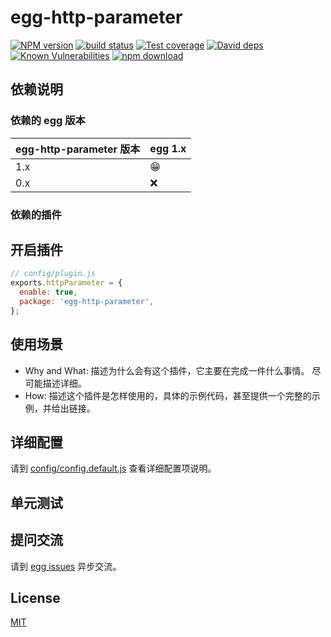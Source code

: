# egg-http-parameter

[![NPM version][npm-image]][npm-url]
[![build status][travis-image]][travis-url]
[![Test coverage][codecov-image]][codecov-url]
[![David deps][david-image]][david-url]
[![Known Vulnerabilities][snyk-image]][snyk-url]
[![npm download][download-image]][download-url]

[npm-image]: https://img.shields.io/npm/v/egg-http-parameter.svg?style=flat-square
[npm-url]: https://npmjs.org/package/egg-http-parameter
[travis-image]: https://img.shields.io/travis/eggjs/egg-http-parameter.svg?style=flat-square
[travis-url]: https://travis-ci.org/eggjs/egg-http-parameter
[codecov-image]: https://img.shields.io/codecov/c/github/eggjs/egg-http-parameter.svg?style=flat-square
[codecov-url]: https://codecov.io/github/eggjs/egg-http-parameter?branch=master
[david-image]: https://img.shields.io/david/eggjs/egg-http-parameter.svg?style=flat-square
[david-url]: https://david-dm.org/eggjs/egg-http-parameter
[snyk-image]: https://snyk.io/test/npm/egg-http-parameter/badge.svg?style=flat-square
[snyk-url]: https://snyk.io/test/npm/egg-http-parameter
[download-image]: https://img.shields.io/npm/dm/egg-http-parameter.svg?style=flat-square
[download-url]: https://npmjs.org/package/egg-http-parameter

<!--
Description here.
-->

## 依赖说明

### 依赖的 egg 版本

egg-http-parameter 版本 | egg 1.x
--- | ---
1.x | 😁
0.x | ❌

### 依赖的插件
<!--

如果有依赖其它插件，请在这里特别说明。如

- security
- multipart

-->

## 开启插件

```js
// config/plugin.js
exports.httpParameter = {
  enable: true,
  package: 'egg-http-parameter',
};
```

## 使用场景

- Why and What: 描述为什么会有这个插件，它主要在完成一件什么事情。
尽可能描述详细。
- How: 描述这个插件是怎样使用的，具体的示例代码，甚至提供一个完整的示例，并给出链接。

## 详细配置

请到 [config/config.default.js](config/config.default.js) 查看详细配置项说明。

## 单元测试

<!-- 描述如何在单元测试中使用此插件，例如 schedule 如何触发。无则省略。-->

## 提问交流

请到 [egg issues](https://github.com/eggjs/egg/issues) 异步交流。

## License

[MIT](LICENSE)

